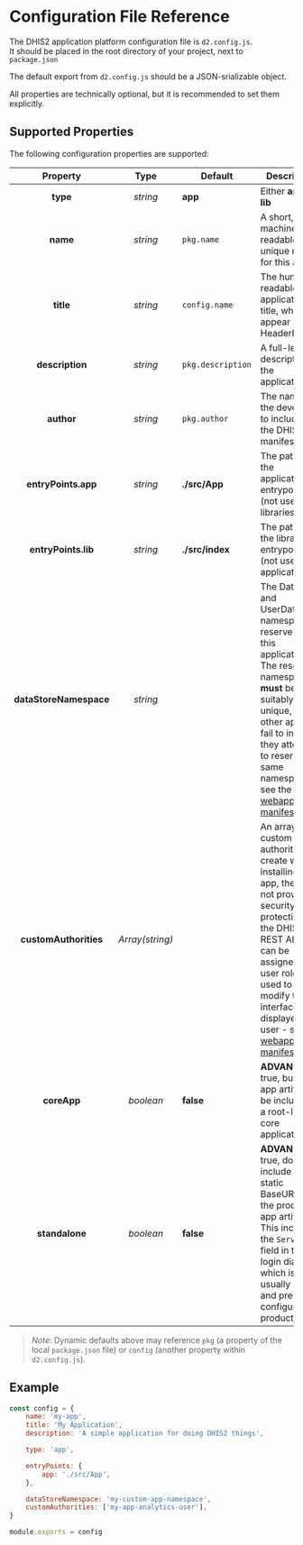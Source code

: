 # Configuration File Reference

The DHIS2 application platform configuration file is `d2.config.js`.<br/>
It should be placed in the root directory of your project, next to `package.json`

The default export from `d2.config.js` should be a JSON-srializable object.

All properties are technically optional, but it is recommended to set them explicitly.

## Supported Properties

The following configuration properties are supported:

|        Property        |      Type       | Default           | Description                                                                                                                                                                                                                                                                                                    |
| :--------------------: | :-------------: | ----------------- | -------------------------------------------------------------------------------------------------------------------------------------------------------------------------------------------------------------------------------------------------------------------------------------------------------------- |
|        **type**        |    _string_     | **app**           | Either **app** or **lib**                                                                                                                                                                                                                                                                                      |
|        **name**        |    _string_     | `pkg.name`        | A short, machine-readable unique name for this app                                                                                                                                                                                                                                                             |
|       **title**        |    _string_     | `config.name`     | The human-readable application title, which will appear in the HeaderBar                                                                                                                                                                                                                                       |
|    **description**     |    _string_     | `pkg.description` | A full-length description of the application                                                                                                                                                                                                                                                                   |
|       **author**       |    _string_     | `pkg.author`      | The name of the developer to include in the DHIS2 manifest                                                                                                                                                                                                                                                     |
|  **entryPoints.app**   |    _string_     | **./src/App**     | The path to the application entrypoint (not used for libraries)                                                                                                                                                                                                                                                |
|  **entryPoints.lib**   |    _string_     | **./src/index**   | The path to the library entrypoint (not used for applications)                                                                                                                                                                                                                                                 |
| **dataStoreNamespace** |    _string_     |                   | The DataStore and UserDataStore namespace to reserve for this application. The reserved namespace **must** be suitably unique, as other apps will fail to install if they attempt to reserve the same namespace - see the [webapp manifest docs](https://docs.dhis2.org/en/develop/loading-apps.html)          |
| **customAuthorities**  | _Array(string)_ |                   | An array of custom authorities to create when installing the app, these do not provide security protections in the DHIS2 REST API but can be assigned to user roles and used to modify the interface displayed to a user - see the [webapp manifest docs](https://docs.dhis2.org/en/develop/loading-apps.html) |
|      **coreApp**       |    _boolean_    | **false**         | **ADVANCED** If true, build an app artifact to be included as a root-level core application                                                                                                                                                                                                                    |
|     **standalone**     |    _boolean_    | **false**         | **ADVANCED** If true, do NOT include a static BaseURL in the production app artifact. This includes the `Server` field in the login dialog, which is usually hidden and pre-configured in production.                                                                                                          |

> _Note_: Dynamic defaults above may reference `pkg` (a property of the local `package.json` file) or `config` (another property within `d2.config.js`).

## Example

```js
const config = {
    name: 'my-app',
    title: 'My Application',
    description: 'A simple application for doing DHIS2 things',

    type: 'app',

    entryPoints: {
        app: './src/App',
    },

    dataStoreNamespace: 'my-custom-app-namespace',
    customAuthorities: ['my-app-analytics-user'],
}

module.exports = config
```
